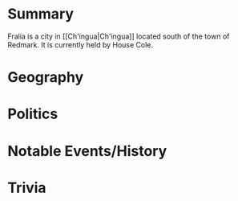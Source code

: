 # Summary
Fralia is a city in [[Ch'ingua|Ch'ingua]] located south of the town of Redmark. It is currently held by House Cole.

# Geography

# Politics

# Notable Events/History

# Trivia